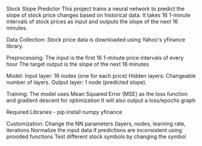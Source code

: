 Stock Slope Predictor
This project trains a neural network to predict the slope of stock price changes based on historical data. It takes 16 1-minute intervals of stock prices as input and outputs the slope of the next 16 minutes.

Data Collection: Stock price data is downloaded using Yahoo's yfinance library.

Preprocessing:
The input is the first 16 1-minute price intervals of every hour
The target output is the slope of the next 16 minutes


Model:
Input layer: 16 nodes (one for each price)
Hidden layers: Changeable number of layers.
Output layer: 1 node (predicted slope).

Training:
The model uses Mean Squared Error (MSE) as the loss function and gradient descent for optimization
It will also output a loss/epochs graph

Required Libraries - pip install numpy yfinance

Customization:
Change the NN parameters (layers, nodes, learning rate, iterations
Normalize the input data if predictions are inconsistent using provided functions
Test different stock symbols by changing the symbol





